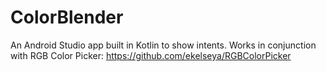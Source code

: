 # ColorBlender
An Android Studio app built in Kotlin to show intents. 
Works in conjunction with RGB Color Picker: https://github.com/ekelseya/RGBColorPicker
